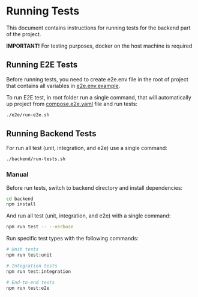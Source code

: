 # Running Tests

This document contains instructions for running tests for the backend part of the project.

**IMPORTANT!**
For testing purposes, docker on the host machine is required

## Running E2E Tests

Before running tests, you need to create e2e.env file in the root of project that contains all variables in [e2e.env.example](e2e.env.example).

To run E2E test, in root folder run a single command, that will automatically up project from [compose.e2e.yaml](compose.e2e.yaml) file and run tests:

```bash
./e2e/run-e2e.sh
```

## Running Backend Tests

For run all test (unit, integration, and e2e) use a single command:

```bash
./backend/run-tests.sh
```

### Manual

Before run tests, switch to backend directory and install dependencies:

```bash
cd backend
npm install
```

And run all test (unit, integration, and e2e) with a single command:

```bash
npm run test -- --verbose
```

Run specific test types with the following commands:

```bash
# Unit tests
npm run test:unit

# Integration tests
npm run test:integration

# End-to-end tests
npm run test:e2e
```
